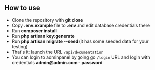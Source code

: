 
## How to use

- Clone the repository with __git clone__
- Copy __.env.example__ file to __.env__ and edit database credentials there
- Run __composer install__
- Run __php artisan key:generate__
- Run __php artisan migrate --seed__ (it has some seeded data for your testing)
- That's it: launch the URL `/api/documentation`
- You can login to adminpanel by going go `/login` URL and login with credentials __admin@admin.com__ - __password__



